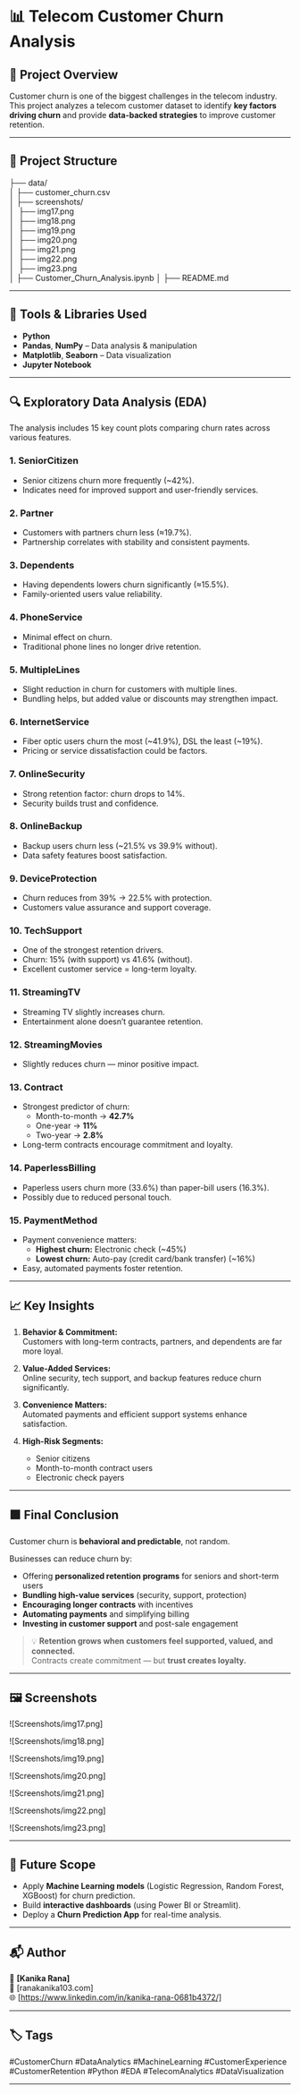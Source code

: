 # 📊 Telecom Customer Churn Analysis

## 🧠 Project Overview
Customer churn is one of the biggest challenges in the telecom industry.  
This project analyzes a telecom customer dataset to identify **key factors driving churn** and provide **data-backed strategies** to improve customer retention.

---

## 📂 Project Structure
├── data/ &nbsp; &nbsp; &nbsp; &nbsp; &nbsp; &nbsp;  
│ ├── customer_churn.csv  &nbsp; &nbsp; &nbsp; &nbsp; &nbsp; &nbsp;  
│
├── screenshots/&nbsp;&nbsp;&nbsp; &nbsp; &nbsp; &nbsp; &nbsp; &nbsp; &nbsp;  &nbsp;  
│&nbsp;&nbsp;├── img17.png <br>
│&nbsp;&nbsp;├── img18.png <br>
│&nbsp;&nbsp;├── img19.png <br>
│&nbsp;&nbsp;├── img20.png <br>
│&nbsp;&nbsp;├── img21.png <br>
│&nbsp;&nbsp;├── img22.png <br>
│&nbsp;&nbsp;├── img23.png <br>
│
├── Customer_Churn_Analysis.ipynb
│
├── README.md

---

## 🧰 Tools & Libraries Used
- **Python**
- **Pandas**, **NumPy** – Data analysis & manipulation  
- **Matplotlib**, **Seaborn** – Data visualization  
- **Jupyter Notebook**

---

## 🔍 Exploratory Data Analysis (EDA)
The analysis includes 15 key count plots comparing churn rates across various features.

### **1. SeniorCitizen**
- Senior citizens churn more frequently (~42%).
- Indicates need for improved support and user-friendly services.

### **2. Partner**
- Customers with partners churn less (≈19.7%).
- Partnership correlates with stability and consistent payments.

### **3. Dependents**
- Having dependents lowers churn significantly (≈15.5%).
- Family-oriented users value reliability.

### **4. PhoneService**
- Minimal effect on churn.
- Traditional phone lines no longer drive retention.

### **5. MultipleLines**
- Slight reduction in churn for customers with multiple lines.
- Bundling helps, but added value or discounts may strengthen impact.

### **6. InternetService**
- Fiber optic users churn the most (~41.9%), DSL the least (~19%).
- Pricing or service dissatisfaction could be factors.

### **7. OnlineSecurity**
- Strong retention factor: churn drops to 14%.
- Security builds trust and confidence.

### **8. OnlineBackup**
- Backup users churn less (~21.5% vs 39.9% without).
- Data safety features boost satisfaction.

### **9. DeviceProtection**
- Churn reduces from 39% → 22.5% with protection.
- Customers value assurance and support coverage.

### **10. TechSupport**
- One of the strongest retention drivers.
- Churn: 15% (with support) vs 41.6% (without).
- Excellent customer service = long-term loyalty.

### **11. StreamingTV**
- Streaming TV slightly increases churn.
- Entertainment alone doesn’t guarantee retention.

### **12. StreamingMovies**
- Slightly reduces churn — minor positive impact.

### **13. Contract**
- Strongest predictor of churn:
  - Month-to-month → **42.7%**
  - One-year → **11%**
  - Two-year → **2.8%**
- Long-term contracts encourage commitment and loyalty.

### **14. PaperlessBilling**
- Paperless users churn more (33.6%) than paper-bill users (16.3%).
- Possibly due to reduced personal touch.

### **15. PaymentMethod**
- Payment convenience matters:
  - **Highest churn:** Electronic check (~45%)
  - **Lowest churn:** Auto-pay (credit card/bank transfer) (~16%)
- Easy, automated payments foster retention.

---

## 📈 Key Insights
1. **Behavior & Commitment:**  
   Customers with long-term contracts, partners, and dependents are far more loyal.  

2. **Value-Added Services:**  
   Online security, tech support, and backup features reduce churn significantly.  

3. **Convenience Matters:**  
   Automated payments and efficient support systems enhance satisfaction.  

4. **High-Risk Segments:**  
   - Senior citizens  
   - Month-to-month contract users  
   - Electronic check payers  

---

## 🟩 Final Conclusion
Customer churn is **behavioral and predictable**, not random.  

Businesses can reduce churn by:  
- Offering **personalized retention programs** for seniors and short-term users  
- **Bundling high-value services** (security, support, protection)  
- **Encouraging longer contracts** with incentives  
- **Automating payments** and simplifying billing  
- **Investing in customer support** and post-sale engagement  

> 💡 **Retention grows when customers feel supported, valued, and connected.**  
> Contracts create commitment — but **trust creates loyalty.**

---

## 🖼️ Screenshots

![Screenshots/img17.png]

![Screenshots/img18.png]

![Screenshots/img19.png]

![Screenshots/img20.png]

![Screenshots/img21.png]

![Screenshots/img22.png]

![Screenshots/img23.png]

---

## 🚀 Future Scope
- Apply **Machine Learning models** (Logistic Regression, Random Forest, XGBoost) for churn prediction.  
- Build **interactive dashboards** (using Power BI or Streamlit).  
- Deploy a **Churn Prediction App** for real-time analysis.

---

## 📬 Author
👤 **[Kanika Rana]**  
📧 [ranakanika103.com]  
🌐 [https://www.linkedin.com/in/kanika-rana-0681b4372/]  

---

## 🏷️ Tags
#CustomerChurn #DataAnalytics #MachineLearning #CustomerExperience #CustomerRetention #Python #EDA #TelecomAnalytics #DataVisualization

---

